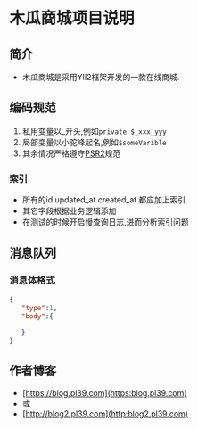 木瓜商城项目说明
============================

## 简介
 - 木瓜商城是采用YII2框架开发的一款在线商城.

## 编码规范

1. 私用变量以_开头,例如`private $_xxx_yyy`
2. 局部变量以小驼峰起名,例如`$someVarible`
3. 其余情况严格遵守[PSR2](http://www.php-fig.org/psr/psr-2/)规范

### 索引
  
  - 所有的id updated_at created_at 都应加上索引
  - 其它字段根据业务逻辑添加
  - 在测试的时候开启慢查询日志,进而分析索引问题
  
  
## 消息队列

### 消息体格式

```json
{
   "type":1,
   "body":{
   
   }
}
```

## 作者博客
   *    [https://blog.pl39.com](https:blog.pl39.com) 
   *    或
   *    [http://blog2.pl39.com](http:blog2.pl39.com) 
